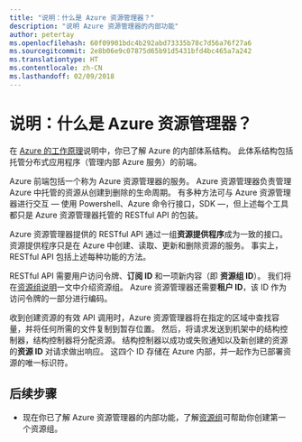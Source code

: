 ```yaml
---
title: "说明：什么是 Azure 资源管理器？"
description: "说明 Azure 资源管理器的内部功能"
author: petertay
ms.openlocfilehash: 60f09901bdc4b292abd73335b78c7d56a76f27a6
ms.sourcegitcommit: 2e8b06e9c07875d65b91d5431bfd4bc465a7a242
ms.translationtype: HT
ms.contentlocale: zh-CN
ms.lasthandoff: 02/09/2018
---
```

# <a name="explainer-what-is-azure-resource-manager"></a>说明：什么是 Azure 资源管理器？

在 [Azure 的工作原理](azure-explainer.md)说明中，你已了解 Azure 的内部体系结构。 此体系结构包括托管分布式应用程序（管理内部 Azure 服务）的前端。

Azure 前端包括一个称为 Azure 资源管理器的服务。 Azure 资源管理器负责管理 Azure 中托管的资源从创建到删除的生命周期。 有多种方法可与 Azure 资源管理器进行交互 &mdash; 使用 Powershell、Azure 命令行接口，SDK &mdash;，但上述每个工具都只是 Azure 资源管理器托管的 RESTful API 的包装。

Azure 资源管理器提供的 RESTful API 通过一组**资源提供程序**成为一致的接口。 资源提供程序只是在 Azure 中创建、读取、更新和删除资源的服务。 事实上，RESTful API 包括上述每种功能的方法。 

RESTful API 需要用户访问令牌、**订阅 ID** 和一项新内容（即 **资源组 ID**）。 我们将在[资源组说明](resource-group-explainer.md)一文中介绍资源组。 Azure 资源管理器还需要**租户 ID**，该 ID 作为访问令牌的一部分进行编码。 

收到创建资源的有效 API 调用时，Azure 资源管理器将在指定的区域中查找容量，并将任何所需的文件复制到暂存位置。 然后，将请求发送到机架中的结构控制器，结构控制器将分配资源。 结构控制器以成功或失败通知以及新创建的资源的**资源 ID** 对请求做出响应。 这四个 ID 存储在 Azure 内部，并一起作为已部署资源的唯一标识符。

## <a name="next-steps"></a>后续步骤

* 现在你已了解 Azure 资源管理器的内部功能，了解[资源组](resource-group-explainer.md)可帮助你创建第一个资源组。
